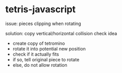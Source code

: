 # tetris-javascript

issue: pieces clipping when rotating

solution: copy vertical/horizontal collision check idea
 - create copy of tetromino
 - rotate it into potential new position
 - check if it actually fits
 - if so, tell original piece to rotate
 - else, do not allow rotation